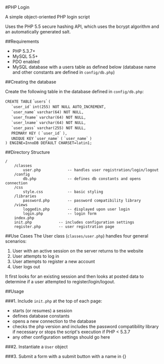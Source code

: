 #PHP Login

A simple object-oriented PHP login script

Uses the PHP 5.5 secure hashing API, which uses the bcrypt algorithm and an automatically generated salt. 

##Requirements
* PHP 5.3.7+
* MySQL 5.5+
* PDO enabled
* MySQL database with a users table as defined below (database name and other constants are defined in `config/db.php`)

##Creating the database

Create the following table in the database defined in `config/db.php`:

`CREATE TABLE` \``users`\` `(` <br/>
&nbsp;&nbsp;&nbsp;&nbsp;
`` `user_id` `` `int(255) NOT NULL AUTO_INCREMENT,`<br/>
&nbsp;&nbsp;&nbsp;&nbsp;
`` `user_name` `` `varchar(64) NOT NULL,`<br/>
&nbsp;&nbsp;&nbsp;&nbsp;
`` `user_fname` `` `varchar(64) NOT NULL,`<br/>
&nbsp;&nbsp;&nbsp;&nbsp;
`` `user_lname` `` `varchar(64) NOT NULL,`<br/>
&nbsp;&nbsp;&nbsp;&nbsp;
`` `user_pass` `` `varchar(255) NOT NULL,`<br/>
&nbsp;&nbsp;&nbsp;&nbsp;
`PRIMARY KEY (` `` `user_id` `` `),`<br/>
&nbsp;&nbsp;&nbsp;&nbsp;
`UNIQUE KEY` `` `user_name` `` `(` `` `user_name` `` `)`<br/>
`) ENGINE=InnoDB DEFAULT CHARSET=latin1;`


##Directory Structure
    
    /
	    /classes
    	    user.php			-- handles user registration/login/logout
	    /config
        	db.php				-- defines db constants and opens connection
	    /css
			style.css	  	  	-- basic styling
		/libraries
			password.php		-- password compatibility library
		/views
			loggedin.php		-- displayed upon user login
			login.php			-- login form
		index.php
		init.php			-- includes configuration settings
		register.php		-- user registration page


##Use Cases
The User class (`classes/user.php`) handles four general scenarios:

1. User with an active session on the server returns to the website
2. User attempts to log in
3. User attempts to register a new account
4. User logs out

It first looks for an existing session and then looks at posted data to determine if a user attempted to register/login/logout. 

##Usage

###1. Include `init.php` at the top of each page:

* starts (or resumes) a session
* defines database constants
* opens a new connection to the database
* checks the php version and includes the password compatibility library if necessary or stops the script's execution if PHP < 5.3.7
* any other configuration settings should go here


###2. Instantiate a `User` object


###3. Submit a form with a submit button with a name in {}




